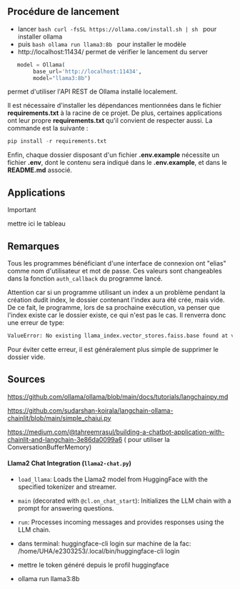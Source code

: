 
## Procédure de lancement

- lancer ```bash curl -fsSL https://ollama.com/install.sh | sh ``` pour installer ollama
- puis ```bash ollama run llama3:8b ``` pour installer le modèle
- http://localhost:11434/ permet de vérifier le lancement du server

```python
   model = Ollama(   
        base_url='http://localhost:11434',
        model="llama3:8b")
```

permet d'utiliser l'API REST de Ollama installé localement.

Il est nécessaire d'installer les dépendances mentionnées dans le fichier **requirements.txt** à la racine de ce projet. De plus, certaines applications ont leur propre **requirements.txt** qu'il convient de respecter aussi. La commande est la suivante :
```python
pip install -r requirements.txt
```

Enfin, chaque dossier disposant d'un fichier **.env.example** nécessite un fichier **.env**, dont le contenu sera indiqué dans le **.env.example**, et dans le **README.md** associé.

## Applications
> [!IMPORTANT]
> mettre ici le tableau

## Remarques

Tous les programmes bénéficiant d'une interface de connexion ont "elias" comme nom d'utilisateur et mot de passe. Ces valeurs sont changeables dans la fonction `auth_callback` du programme lancé.

Attention car si un programme utilisant un index a un problème pendant la création dudit index, le dossier contenant l'index aura été crée, mais vide. De ce fait, le programme, lors de sa prochaine exécution, va penser que l'index existe car le dossier existe, ce qui n'est pas le cas. Il renverra donc une erreur de type:
```bash
ValueError: No existing llama_index.vector_stores.faiss.base found at vectorstores/llama_index_mpnet/default__vector_store.json.
```
Pour éviter cette erreur, il est généralement plus simple de supprimer le dossier vide.

## Sources

https://github.com/ollama/ollama/blob/main/docs/tutorials/langchainpy.md

https://github.com/sudarshan-koirala/langchain-ollama-chainlit/blob/main/simple_chaiui.py

https://medium.com/@tahreemrasul/building-a-chatbot-application-with-chainlit-and-langchain-3e86da0099a6 ( pour utiliser la ConversationBufferMemory)

#### Llama2 Chat Integration (`llama2-chat.py`)

- `load_llama`: Loads the Llama2 model from HuggingFace with the specified tokenizer and streamer.
- `main` (decorated with `@cl.on_chat_start`): Initializes the LLM chain with a prompt for answering questions.
- `run`: Processes incoming messages and provides responses using the LLM chain.

- dans terminal:
    huggingface-cli login
    sur machine de la fac:
    /home/UHA/e2303253/.local/bin/huggingface-cli login


- mettre le token généré depuis le profil huggingface


- ollama run llama3:8b
